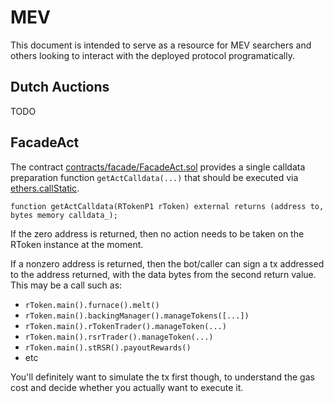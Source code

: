 # MEV

This document is intended to serve as a resource for MEV searchers and others looking to interact with the deployed protocol programatically.

## Dutch Auctions

TODO

## FacadeAct

The contract [contracts/facade/FacadeAct.sol](contracts/facade/FacadeAct.sol) provides a single calldata preparation function `getActCalldata(...)` that should be executed via [ethers.callStatic](https://docs.ethers.io/v5/api/contract/contract/#contract-callStatic).

```
function getActCalldata(RTokenP1 rToken) external returns (address to, bytes memory calldata_);
```

If the zero address is returned, then no action needs to be taken on the RToken instance at the moment.

If a nonzero address is returned, then the bot/caller can sign a tx addressed to the address returned, with the data bytes from the second return value. This may be a call such as:

- `rToken.main().furnace().melt()`
- `rToken.main().backingManager().manageTokens([...])`
- `rToken.main().rTokenTrader().manageToken(...)`
- `rToken.main().rsrTrader().manageToken(...)`
- `rToken.main().stRSR().payoutRewards()`
- etc

You'll definitely want to simulate the tx first though, to understand the gas cost and decide whether you actually want to execute it.

